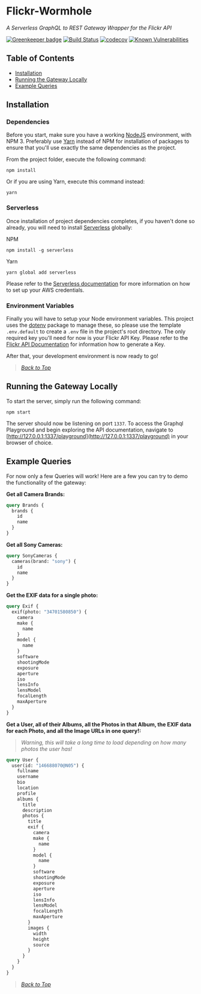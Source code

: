 # Flickr-Wormhole
*A Serverless GraphQL to REST Gateway Wrapper for the Flickr API*

[![Greenkeeper badge](https://badges.greenkeeper.io/Saeris/Flickr-Wormhole.svg)](https://greenkeeper.io/)
[![Build Status](https://travis-ci.org/Saeris/Flickr-Wormhole.svg?branch=develop)](https://travis-ci.org/Saeris/Flickr-Wormhole)
[![codecov](https://codecov.io/gh/Saeris/Flickr-Wormhole/branch/develop/graph/badge.svg)](https://codecov.io/gh/Saeris/Flickr-Wormhole)
[![Known Vulnerabilities](https://snyk.io/test/github/Saeris/Flickr-Wormhole/badge.svg)](https://snyk.io/test/github/Saeris/Flickr-Wormhole)

## <a name="contents"></a> Table of Contents

  - [Installation](#install)
  - [Running the Gateway Locally](#run)
  - [Example Queries](#examples)


## <a name="install"></a> Installation

### Dependencies

Before you start, make sure you have a working [NodeJS](http://nodejs.org/) environment, with NPM 3. Preferably use [Yarn](https://yarnpkg.com/) instead of NPM for installation of packages to ensure that you'll use exactly the same dependencies as the project.

From the project folder, execute the following command:

```shell
npm install
```

Or if you are using Yarn, execute this command instead:

```shell
yarn
```

### Serverless

Once installation of project dependencies completes, if you haven't done so already, you will need to install [Serverless](https://github.com/serverless/serverless) globally:

NPM

```shell
npm install -g serverless
```

Yarn

```shell
yarn global add serverless
```

Please refer to the [Serverless documentation](https://serverless.com/framework/docs/providers/aws/guide/credentials/) for more information on how to set up your AWS credentials.

### Environment Variables

Finally you will have to setup your Node environment variables. This project uses the [dotenv](https://github.com/motdotla/dotenv) package to manage these, so please use the template `.env.default` to create a `.env` file in the project's root directory. The only required key you'll need for now is your Flickr API Key. Please refer to the [Flickr API Documentation](https://www.flickr.com/services/api/) for information how to generate a Key.

After that, your development environment is now ready to go!

> *[Back to Top](#contents)*

## <a name="run"></a> Running the Gateway Locally

To start the server, simply run the following command:

```shell
npm start
```

The server should now be listening on port `1337`. To access the Graphql Playground and begin exploring the API documentation, navigate to [http://127.0.0.1:1337/playground](http://127.0.0.1:1337/playground) in your browser of choice.

## <a name="examples"></a> Example Queries

For now only a few Queries will work! Here are a few you can try to demo the functionality of the gateway:

**Get all Camera Brands:**
```graphql
query Brands {
  brands {
    id
    name
  }
}
```

**Get all Sony Cameras:**
```graphql
query SonyCameras {
  cameras(brand: "sony") {
    id
    name
  }
}
```

**Get the EXIF data for a single photo:**
```graphql
query Exif {
  exif(photo: "34701580850") {
    camera
    make {
      name
    }
    model {
      name
    }
    software
    shootingMode
    exposure
    aperture
    iso
    lensInfo
    lensModel
    focalLength
    maxAperture
  }
}
```

**Get a User, all of their Albums, all the Photos in that Album, the EXIF data for each Photo, and all the Image URLs in one query!:**
> *Warning, this will take a long time to load depending on how many photos the user has!*
```graphql
query User {
  user(id: "146688070@N05") {
    fullname
    username
    bio
    location
    profile
    albums {
      title
      description
      photos {
        title
        exif {
          camera
          make {
            name
          }
          model {
            name
          }
          software
          shootingMode
          exposure
          aperture
          iso
          lensInfo
          lensModel
          focalLength
          maxAperture
        }
        images {
          width
          height
          source
        }
      }
    }
  }
}
```

> *[Back to Top](#contents)*
